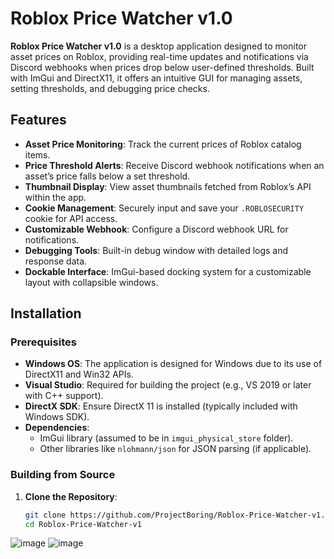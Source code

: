 # Roblox Price Watcher v1.0

**Roblox Price Watcher v1.0** is a desktop application designed to monitor asset prices on Roblox, providing real-time updates and notifications via Discord webhooks when prices drop below user-defined thresholds. Built with ImGui and DirectX11, it offers an intuitive GUI for managing assets, setting thresholds, and debugging price checks.

## Features

- **Asset Price Monitoring**: Track the current prices of Roblox catalog items.
- **Price Threshold Alerts**: Receive Discord webhook notifications when an asset’s price falls below a set threshold.
- **Thumbnail Display**: View asset thumbnails fetched from Roblox’s API within the app.
- **Cookie Management**: Securely input and save your `.ROBLOSECURITY` cookie for API access.
- **Customizable Webhook**: Configure a Discord webhook URL for notifications.
- **Debugging Tools**: Built-in debug window with detailed logs and response data.
- **Dockable Interface**: ImGui-based docking system for a customizable layout with collapsible windows.

## Installation

### Prerequisites
- **Windows OS**: The application is designed for Windows due to its use of DirectX11 and Win32 APIs.
- **Visual Studio**: Required for building the project (e.g., VS 2019 or later with C++ support).
- **DirectX SDK**: Ensure DirectX 11 is installed (typically included with Windows SDK).
- **Dependencies**: 
  - ImGui library (assumed to be in `imgui_physical_store` folder).
  - Other libraries like `nlohmann/json` for JSON parsing (if applicable).

### Building from Source
1. **Clone the Repository**:
   ```bash
   git clone https://github.com/ProjectBoring/Roblox-Price-Watcher-v1.git
   cd Roblox-Price-Watcher-v1


![image](https://github.com/user-attachments/assets/fd60f33d-9ef1-4d4d-ae8c-de6ac90ceb36)
![image](https://github.com/user-attachments/assets/e271798b-42d8-4f8c-a785-2581cc476c95)

